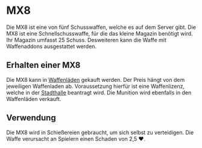 # MX8
Die MX8 ist eine von fünf Schusswaffen, welche es auf dem Server gibt. 
Die MX8 ist eine Schnellschusswaffe, für die das kleine Magazin benötigt wird. Ihr Magazin umfasst 25 Schuss. Desweiteren kann die Waffe mit Waffenaddons ausgestattet werden.

## Erhalten einer MX8
Die MX8 kann in [Waffenläden](../../biz/waffenladen.md) gekauft werden. Der Preis hängt von dem jeweiligen Waffenladen ab. Voraussetzung hierfür ist eine Waffenlizenz, welche in der [Stadthalle](../../pages/gebäude/stadthalle.md) beantragt wird. Die Munition wird ebenfalls in den Waffenläden verkauft.

## Verwendung 
Die MX8 wird in Schießereien gebraucht, um sich selbst zu verteidigen. Die Waffe verursacht an Spielern einen Schaden von 2,5 ❤️.
